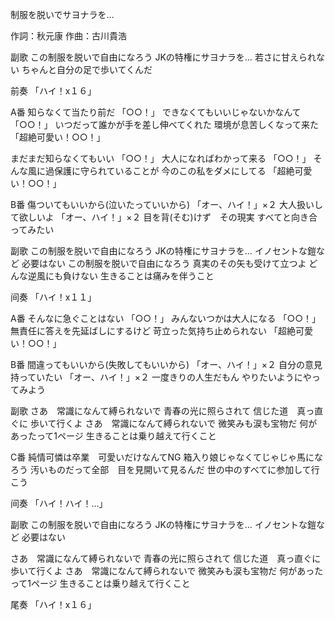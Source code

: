 制服を脱いでサヨナラを…

作詞：秋元康
作曲：古川貴浩

副歌
この制服を脱いで自由になろう
JKの特権にサヨナラを…
若さに甘えられない
ちゃんと自分の足で歩いてくんだ

前奏
「ハイ！x１６」 

A番
知らなくて当たり前だ 「○○！」 
できなくてもいいじゃないかなんて 「○○！」 
いつだって誰かが手を差し伸べてくれた
環境が息苦しくなって来た 「超絶可愛い！○○！」 

まだまだ知らなくてもいい 「○○！」 
大人になればわかって来る 「○○！」 
そんな風に過保護に守られていることが
今のこの私をダメにしてる 「超絶可愛い！○○！」 

B番
傷ついてもいいから(泣いたっていいから) 「オー、ハイ！」×２ 
大人扱いして欲しいよ 「オー、ハイ！」×２ 
目を背(そむ)けず　その現実
すべてと向き合ってみたい

副歌
この制服を脱いで自由になろう
JKの特権にサヨナラを…
イノセントな鎧など
必要はない
この制服を脱いで自由になろう
真実のその矢も受けて立つよ
どんな逆風にも負けない
生きることは痛みを伴うこと

间奏
「ハイ！x１１」 

A番
そんなに急ぐことはない 「○○！」 
みんないつかは大人になる 「○○！」 
無責任に答えを先延ばしにするけど
苛立った気持ち止められない 「超絶可愛い！○○！」 

B番
間違ってもいいから(失敗してもいいから) 「オー、ハイ！」×２ 
自分の意見持っていたい 「オー、ハイ！」×２ 
一度きりの人生だもん
やりたいようにやってみよう

副歌
さあ　常識になんて縛られないで
青春の光に照らされて
信じた道　真っ直ぐに
歩いて行くよ
さあ　常識になんて縛られないで
微笑みも涙も宝物だ
何があったって1ページ
生きることは乗り越えて行くこと

C番
純情可憐は卒業　可愛いだけなんてNG
箱入り娘じゃなくてじゃじゃ馬になろう
汚いものだって全部　目を見開いて見るんだ
世の中のすべてに参加して行こう

间奏
「ハイ！ハイ！…」 

副歌
この制服を脱いで自由になろう
JKの特権にサヨナラを…
イノセントな鎧など
必要はない

さあ　常識になんて縛られないで
青春の光に照らされて
信じた道　真っ直ぐに
歩いて行くよ
さあ　常識になんて縛られないで
微笑みも涙も宝物だ
何があったって1ページ
生きることは乗り越えて行くこと

尾奏
「ハイ！x１６」 